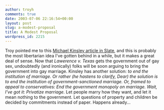 ```yaml
---
author: troyh
comments: true
date: 2003-07-06 22:16:54+00:00
layout: post
slug: a-modest-proposal
title: A Modest Proposal
wordpress_id: 2215
---
```


Troy pointed me to this [Michael Kinsley article in Slate](), and this is probably the most libertarian idea I've gotten behind in a while, but it makes a great deal of sense.  Now that _Lawerence v. Texas_ gets the government out of gay sex, undoubtedly (and ironically) folks will be soon arguing to bring the government into gay marriage.  Kinsley has another solution:
_to end the institution of marriage. Or rather (he hastens to clarify, Dear) the solution is to end the institution of government-sanctioned marriage. Or, framed to appeal to conservatives: End the government monopoly on marriage. Wait, I've got it: Privatize marriage._
Let people marry how they want, and let it mean nothing to the government.  Let questions of property and children be decided by commitments instead of paper.  Happens already...
